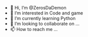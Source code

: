 - 👋 Hi, I’m @ZerosDaDemon
- 👀 I’m interested in Code and game
- 🌱 I’m currently learning Python
- 💞️ I’m looking to collaborate on ...
- 📫 How to reach me ...

<!---
ZerosDaDemon/ZerosDaDemon is a ✨ special ✨ repository because its `README.md` (this file) appears on your GitHub profile.
You can click the Preview link to take a look at your changes.
--->
